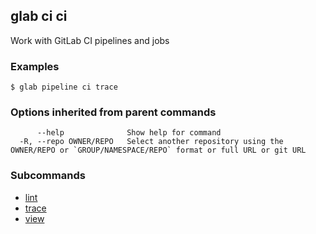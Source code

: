## glab ci ci

Work with GitLab CI pipelines and jobs

### Examples

```
$ glab pipeline ci trace

```

### Options inherited from parent commands

```
      --help              Show help for command
  -R, --repo OWNER/REPO   Select another repository using the OWNER/REPO or `GROUP/NAMESPACE/REPO` format or full URL or git URL
```

### Subcommands

- [lint](lint.md)
- [trace](trace.md)
- [view](view.md)

